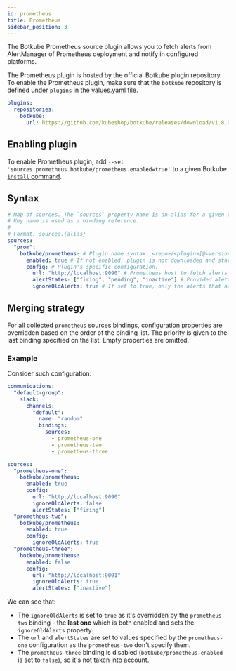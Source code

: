 ```yaml
---
id: prometheus
title: Prometheus
sidebar_position: 3
---
```


The Botkube Prometheus source plugin allows you to fetch alerts from AlertManager of Prometheus deployment and notify in configured platforms.

The Prometheus plugin is hosted by the official Botkube plugin repository. To enable the Prometheus plugin, make sure that the `botkube` repository is defined under `plugins` in the [values.yaml](https://github.com/kubeshop/botkube/blob/main/helm/botkube/values.yaml) file.

```yaml
plugins:
  repositories:
    botkube:
      url: https://github.com/kubeshop/botkube/releases/download/v1.8.0/plugins-index.yaml
```

## Enabling plugin

To enable Prometheus plugin, add `--set 'sources.prometheus.botkube/prometheus.enabled=true'` to a given Botkube [`install` command](../../cli/commands/botkube_install.md).

## Syntax

```yaml
# Map of sources. The `sources` property name is an alias for a given configuration.
# Key name is used as a binding reference.
#
# Format: sources.{alias}
sources:
  "prom":
    botkube/prometheus: # Plugin name syntax: <repo>/<plugin>[@<version>]. If version is not provided, the latest version from repository is used.
      enabled: true # If not enabled, plugin is not downloaded and started.
      config: # Plugin's specific configuration.
        url: "http://localhost:9090" # Prometheus host to fetch alerts via Prometheus HTTP API
        alertStates: ["firing", "pending", "inactive"] # Provided alert states will overwrite default values. For example, Prometheus plugin will notify for only `firing` alerts if `alertStates` is `["firing"]`.
        ignoreOldAlerts: true # If set to true, only the alerts that active since Botkube deployment start time. Otherwise, plugin will fetch all the alerts available in AlertManager on Botkube start.
```

## Merging strategy

For all collected `prometheus` sources bindings, configuration properties are overridden based on the order of the binding list. The priority is given to the last binding specified on the list. Empty properties are omitted.

### Example

Consider such configuration:

```yaml
communications:
  "default-group":
    slack:
      channels:
        "default":
          name: "random"
          bindings:
            sources:
              - prometheus-one
              - prometheus-two
              - prometheus-three

sources:
  "prometheus-one":
    botkube/prometheus:
      enabled: true
      config:
        url: "http://localhost:9090"
        ignoreOldAlerts: false
        alertStates: ["firing"]
  "prometheus-two":
    botkube/prometheus:
      enabled: true
      config:
        ignoreOldAlerts: true
  "prometheus-three":
    botkube/prometheus:
      enabled: false
      config:
        url: "http://localhost:9091"
        ignoreOldAlerts: true
        alertStates: ["inactive"]
```

We can see that:

- The `ignoreOldAlerts` is set to `true` as it's overridden by the `prometheus-two` binding - the **last one** which is both enabled and sets the `ignoreOldAlerts` property.
- The `url` and `alertStates` are set to values specified by the `prometheus-one` configuration as the `prometheus-two` don't specify them.
- The `prometheus-three` binding is disabled (`botkube/prometheus.enabled` is set to `false`), so it's not taken into account.
